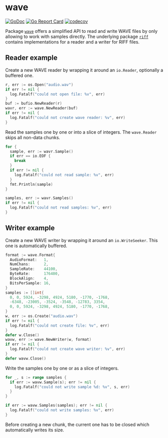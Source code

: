 # wave

[![GoDoc](https://godoc.org/github.com/bake/wave?status.svg)](https://godoc.org/github.com/bake/wave)
[![Go Report Card](https://goreportcard.com/badge/github.com/bake/wave)](https://goreportcard.com/report/github.com/bake/wave)
[![codecov](https://codecov.io/gh/bake/wave/branch/master/graph/badge.svg)](https://codecov.io/gh/bake/wave)

Package [`wave`](https://godoc.org/github.com/bake/wave) offers a simplified API
to read and write WAVE files by only allowing to work with samples directly. The
underlying package [`riff`](https://godoc.org/github.com/bake/wave/riff)
contains implementations for a reader and a writer for RIFF files.

## Reader example

Create a new WAVE reader by wrapping it around an `io.Reader`, optionally a
buffered one.

```go
r, err := os.Open("audio.wav")
if err != nil {
  log.Fatalf("could not open file: %v", err)
}
buf := bufio.NewReader(r)
wavr, err := wave.NewReader(buf)
if err != nil {
  log.Fatalf("could not create wave reader: %v", err)
}
```

Read the samples one by one or into a slice of integers. The `wave.Reader` skips
all non-data chunks.

```go
for {
  sample, err := wavr.Sample()
  if err == io.EOF {
    break
  }
  if err != nil {
    log.Fatalf("could not read sample: %v", err)
  }
  fmt.Println(sample)
}
```

```go
samples, err := wavr.Samples()
if err != nil {
  log.Fatalf("could not read samples: %v", err)
}
```

## Writer example

Create a new WAVE writer by wrapping it around an `io.WriteSeeker`. This one is
automatically buffered.

```go
format := wave.Format{
  AudioFormat:   1,
  NumChans:      2,
  SampleRate:    44100,
  ByteRate:      176400,
  BlockAlign:    4,
  BitsPerSample: 16,
}
samples := []int{
  0, 0, 5924, -3298, 4924, 5180, -1770, -1768,
  -6348, -23005, -3524, -3548, -12783, 3354,
  0, 0, 5924, -3298, 4924, 5180, -1770, -1768,
}
w, err := os.Create("audio.wav")
if err != nil {
  log.Fatalf("could not create file: %v", err)
}
defer w.Close()
wavw, err := wave.NewWriter(w, format)
if err != nil {
  log.Fatalf("could not create wave writer: %v", err)
}
defer wavw.Close()
```

Write the samples one by one or as a slice of integers.

```go
for _, s := range samples {
  if err := wavw.Sample(s); err != nil {
    log.Fatalf("could not write sample %d: %v", s, err)
  }
}
```

```go
if err := wavw.Samples(samples); err != nil {
  log.Fatalf("could not write samples: %v", err)
}
```

Before creating a new chunk, the current one has to be closed which
automatically writes its size.
